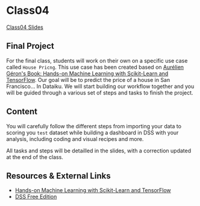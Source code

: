 # Class04
[Class04 Slides](https://docs.google.com/presentation/d/1CPcYW4ZIdF0MqSeEwi6D0Nj3lG8RNRdOVNsp6--OBM4/edit?usp=sharing)

## Final Project  

For the final class, students will work on their own on a specific use case called `House Pricng`. This use case has been created based on [Aurélien Géron's Book: Hands-on Machine Learning with Scikit-Learn and TensorFlow](https://github.com/ageron/handson-ml). Our goal will be to predict the price of a house in San Francisco... In Dataiku. We will start building our workflow together and you will be guided through a various set of steps and tasks to finish the project.  

## Content 

You will carefully follow the different steps from importing your data to scoring you `test` dataset while building a dashboard in DSS with your analysis, including coding and visual recipes and more.  

All tasks and steps will be detailled in the slides, with a correction updated at the end of the class.  

## Resources & External Links
- [Hands-on Machine Learning with Scikit-Learn and TensorFlow](https://github.com/ageron/handson-ml) 
- [DSS Free Edition](https://www.dataiku.com/product/get)

